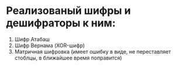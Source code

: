 # Реализованый шифры и дешифраторы к ним:
1. Шифр Атабаш
2. Шифр Вернама (XOR-шифр)
3. Матричная шифровка (имеет ошибку в виде, не переставляет стоблцы, в ближайшее время поправится)
